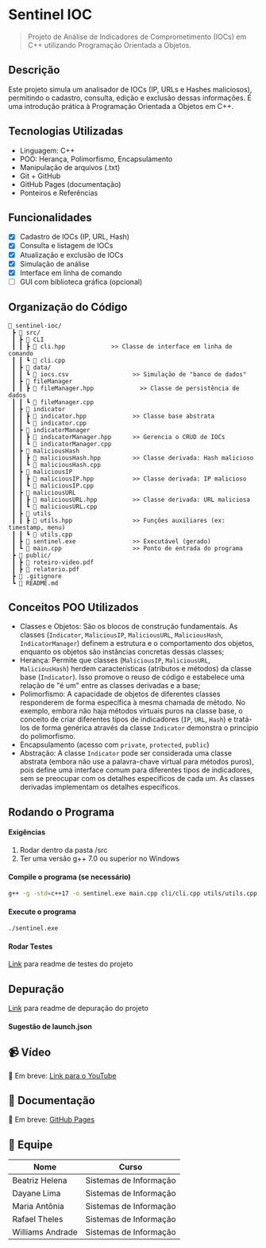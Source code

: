 # Sentinel IOC

> Projeto de Análise de Indicadores de Comprometimento (IOCs) em C++ utilizando Programação Orientada a Objetos.

## Descrição

Este projeto simula um analisador de IOCs (IP, URLs e Hashes maliciosos), permitindo o cadastro, consulta, edição e exclusão dessas informações. É uma introdução prática à Programação Orientada a Objetos em C++.

## Tecnologias Utilizadas

- Linguagem: C++
- POO: Herança, Polimorfismo, Encapsulamento
- Manipulação de arquivos (.txt)
- Git + GitHub
- GitHub Pages (documentação)
- Ponteiros e Referências

## Funcionalidades

- [X] Cadastro de IOCs (IP, URL, Hash)
- [X] Consulta e listagem de IOCs
- [X] Atualização e exclusão de IOCs
- [X] Simulação de análise
- [X] Interface em linha de comando
- [ ] GUI com biblioteca gráfica (opcional)

## Organização do Código

```
📁 sentinel-ioc/
 ┣ 📁 src/
 ┃ ┣ 📁 CLI                 
 ┃ ┃ ┣ 📄 cli.hpp             >> Classe de interface em linha de comando
 ┃ ┃ ┗ 📄 cli.cpp
 ┃ ┣ 📁 data/
 ┃ ┃ ┗ 📄 iocs.csv                  >> Simulação de "banco de dados"
 ┃ ┣ 📁 fileManager                 
 ┃ ┃ ┣ 📄 fileManager.hpp             >> Classe de persistência de dados
 ┃ ┃ ┗ 📄 fileManager.cpp
 ┃ ┣ 📁 indicator                 
 ┃ ┃ ┣ 📄 indicator.hpp             >> Classe base abstrata
 ┃ ┃ ┗ 📄 indicator.cpp              
 ┃ ┣ 📁 indicatorManager
 ┃ ┃ ┣ 📄 indicatorManager.hpp      >> Gerencia o CRUD de IOCs
 ┃ ┃ ┗ 📄 indicatorManager.cpp
 ┃ ┣ 📁 maliciousHash
 ┃ ┃ ┣ 📄 maliciousHash.hpp         >> Classe derivada: Hash malicioso
 ┃ ┃ ┗ 📄 maliciousHash.cpp
 ┃ ┣ 📁 maliciousIP
 ┃ ┃ ┣ 📄 maliciousIP.hpp           >> Classe derivada: IP malicioso
 ┃ ┃ ┗ 📄 maliciousIP.cpp
 ┃ ┣ 📁 maliciousURL
 ┃ ┃ ┣ 📄 maliciousURL.hpp          >> Classe derivada: URL maliciosa
 ┃ ┃ ┗ 📄 maliciousURL.cpp
 ┃ ┣ 📁 utils
 ┃ ┃ ┣ 📄 utils.hpp                 >> Funções auxiliares (ex: timestamp, menu)
 ┃ ┃ ┗ 📄 utils.cpp
 ┃ ┣ 📄 sentinel.exe                >> Executável (gerado)  
 ┃ ┗ 📄 main.cpp                    >> Ponto de entrada do programa
 ┣ 📁 public/                       
 ┃ ┣ 📄 roteiro-video.pdf           
 ┃ ┣ 📄 relatorio.pdf             
 ┣ 📄 .gitignore
 ┗ 📄 README.md
```

## Conceitos POO Utilizados

- Classes e Objetos: São os blocos de construção fundamentais. As classes (`Indicator`, `MaliciousIP`, `MaliciousURL`, `MaliciousHash`, `IndicatorManager`) definem a estrutura e o comportamento dos objetos, enquanto os objetos são instâncias concretas dessas classes;
- Herança: Permite que classes (`MaliciousIP`, `MaliciousURL`, `MaliciousHash`) herdem características (atributos e métodos) da classe base (`Indicator`). Isso promove o reuso de código e estabelece uma relação de "é um" entre as classes derivadas e a base;
- Polimorfismo: A capacidade de objetos de diferentes classes responderem de forma específica à mesma chamada de método. No exemplo, embora não haja métodos virtuais puros na classe base, o conceito de criar diferentes tipos de indicadores (`IP`, `URL`, `Hash`) e tratá-los de forma genérica através da classe `Indicator` demonstra o princípio do polimorfismo.
- Encapsulamento (acesso com `private`, `protected`, `public`)
- Abstração: A classe `Indicator` pode ser considerada uma classe abstrata (embora não use a palavra-chave virtual para métodos puros), pois define uma interface comum para diferentes tipos de indicadores, sem se preocupar com os detalhes específicos de cada um. As classes derivadas implementam os detalhes específicos.

## Rodando o Programa 

#### Exigências
1. Rodar dentro da pasta /src
2. Ter uma versão g++ 7.0 ou superior no Windows

#### Compile o programa (se necessário)
```bash
g++ -g -std=c++17 -o sentinel.exe main.cpp cli/cli.cpp utils/utils.cpp indicator/indicator.cpp maliciousIP/maliciousIP.cpp maliciousURL/maliciousURL.cpp maliciousHash/maliciousHash.cpp indicatorManager/indicatorManager.cpp fileManager/fileManager.cpp -I. -Icli -Iutils -Iindicator -ImaliciousIP -ImaliciousURL -ImaliciousHash -IindicatorManager -IfileManager
```
#### Execute o programa
```bash
./sentinel.exe
```

#### Rodar Testes

[Link](#) para readme de testes do projeto

## Depuração

[Link](#) para readme de depuração do projeto

#### Sugestão de launch.json

## 📹 Vídeo

🔗 Em breve: [Link para o YouTube](#)

## 📄 Documentação

🔗 Em breve: [GitHub Pages](#)

## 👥 Equipe

| Nome           | Curso              |
|--------------|---------------------|
| Beatriz Helena | Sistemas de Informação |
| Dayane Lima | Sistemas de Informação |
| Maria Antônia | Sistemas de Informação |
| Rafael Theles | Sistemas de Informação |
| Williams Andrade | Sistemas de Informação |
